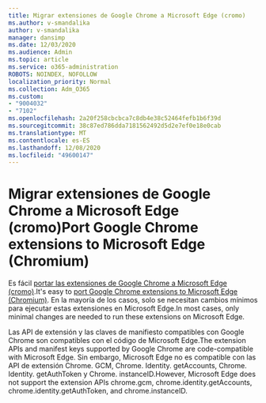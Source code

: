 ```yaml
---
title: Migrar extensiones de Google Chrome a Microsoft Edge (cromo)
ms.author: v-smandalika
author: v-smandalika
manager: dansimp
ms.date: 12/03/2020
ms.audience: Admin
ms.topic: article
ms.service: o365-administration
ROBOTS: NOINDEX, NOFOLLOW
localization_priority: Normal
ms.collection: Adm_O365
ms.custom:
- "9004032"
- "7102"
ms.openlocfilehash: 2a20f258cbcbca7c8db4e38c52464fefb1b6f39d
ms.sourcegitcommit: 38c87ed786dda7181562492d5d2e7ef0e18e0cab
ms.translationtype: MT
ms.contentlocale: es-ES
ms.lasthandoff: 12/08/2020
ms.locfileid: "49600147"
---
```

# <a name="port-google-chrome-extensions-to-microsoft-edge-chromium"></a><span data-ttu-id="5342c-102">Migrar extensiones de Google Chrome a Microsoft Edge (cromo)</span><span class="sxs-lookup"><span data-stu-id="5342c-102">Port Google Chrome extensions to Microsoft Edge (Chromium)</span></span>

<span data-ttu-id="5342c-103">Es fácil [portar las extensiones de Google Chrome a Microsoft Edge (cromo)](https://docs.microsoft.com/microsoft-edge/extensions-chromium/developer-guide/port-chrome-extension).</span><span class="sxs-lookup"><span data-stu-id="5342c-103">It's easy to [port Google Chrome extensions to Microsoft Edge (Chromium)](https://docs.microsoft.com/microsoft-edge/extensions-chromium/developer-guide/port-chrome-extension).</span></span> <span data-ttu-id="5342c-104">En la mayoría de los casos, solo se necesitan cambios mínimos para ejecutar estas extensiones en Microsoft Edge.</span><span class="sxs-lookup"><span data-stu-id="5342c-104">In most cases, only minimal changes are needed to run these extensions on Microsoft Edge.</span></span>

<span data-ttu-id="5342c-105">Las API de extensión y las claves de manifiesto compatibles con Google Chrome son compatibles con el código de Microsoft Edge.</span><span class="sxs-lookup"><span data-stu-id="5342c-105">The extension APIs and manifest keys supported by Google Chrome are code-compatible with Microsoft Edge.</span></span> <span data-ttu-id="5342c-106">Sin embargo, Microsoft Edge no es compatible con las API de extensión Chrome. GCM, Chrome. Identity. getAccounts, Chrome. Identity. getAuthToken y Chrome. instanceID.</span><span class="sxs-lookup"><span data-stu-id="5342c-106">However, Microsoft Edge does not support the extension APIs chrome.gcm, chrome.identity.getAccounts, chrome.identity.getAuthToken, and chrome.instanceID.</span></span>